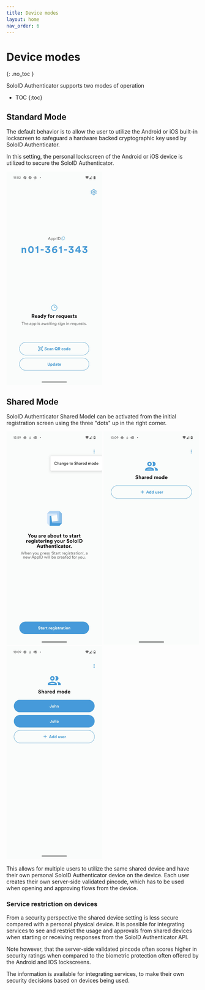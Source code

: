 ```yaml
---
title: Device modes
layout: home
nav_order: 6
---
```


# Device modes
{: .no_toc }

SoloID Authenticator supports two modes of operation

- TOC
{:toc}

## Standard Mode
The default behavior is to allow the user to utilize the Android or iOS built-in lockscreen to safeguard a hardware backed cryptographic key used by SoloID Authenticator. 

In this setting, the personal lockscreen of the Android or iOS device is utilized to secure the SoloID Authenticator.

<div>
  <img src="images/soloid_main_1.jpg" alt="Standard Mode" width="250">
</div>

## Shared Mode
SoloID Authenticator Shared Model can be activated from the initial registration screen using the three "dots" up in the right corner.

<div>
  <img src="images/shared_mode1.jpg" alt="Shared Mode" width="250">
  <img src="images/shared_mode3.jpg" alt="Shared Mode" width="250">
  <img src="images/shared_mode2.jpg" alt="Shared Mode" width="250">
</div>

This allows for multiple users to utilize the same shared device and have their own personal SoloID Authenticator device on the device. 
Each user creates their own server-side validated pincode, which has to be used when opening and approving flows from the device. 

### Service restriction on devices
From a security perspective the shared device setting is less secure compared with a personal physical device. 
It is possible for integrating services to see and restrict the usage and approvals from shared devices when starting or receiving responses from the SoloID Authenticator API.

Note however, that the server-side validated pincode often scores higher in security ratings when compared to the biometric protection often offered by the Android and IOS lockscreens.

The information is available for integrating services, to make their own security decisions based on devices being used.
